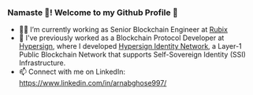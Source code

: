 ### Namaste 🙏️! Welcome to my Github Profile 👋

- 👨‍💼️ I’m currently working as Senior Blockchain Engineer at [Rubix](https://github.com/rubixchain)
- 🔭 I've previously worked as a Blockchain Protocol Developer at [Hypersign](https://github.com/hypersign-protocol), where I developed [Hypersign Identity Network](https://github.com/hypersign-protocol/hid-node), a Layer-1 Public Blockchain Network that supports Self-Sovereign Identity (SSI) Infrastructure. 
- 📫 Connect with me on LinkedIn: https://www.linkedin.com/in/arnabghose997/

